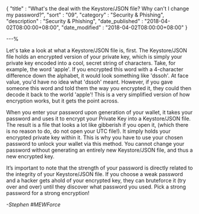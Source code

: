 {
"title"       : "What's the deal with the Keystore/JSON file? Why can't I change my password?",
"sort"        : "09",
"category"    : "Security & Phishing",
"description" : "Security & Phishing",
"date_published" : "2018-04-02T08:00:00+08:00",
"date_modified"  : "2018-04-02T08:00:00+08:00"
}

---%

Let's take a look at what a Keystore/JSON file is, first. The Keystore/JSON file holds an encrypted version of your private key, which is simply your private key encoded into a cool, secret string of characters. Take, for example, the word 'apple'. If you encrypted this word with a 4-character difference down the alphabet, it would look something like 'dssoh'. At face value, you'd have no idea what 'dssoh' meant. However, if you gave someone this word and told them the way you encrypted it, they could then decode it back to the world 'apple'! This is a very simplified version of how encryption works, but it gets the point across.

When you enter your password upon generation of your wallet, it takes your password and uses it to encrypt your Private Key into a Keystore/JSON file. The result is a file that looks a lot like gibberish if you open it, (which there is no reason to do, do not open your UTC file!). It simply holds your encrypted private key within it. This is why you have to use your chosen password to unlock your wallet via this method. You cannot change your password without generating an entirely new Keystore/JSON file, and thus a new encrypted key.

It’s important to note that the strength of your password is directly related to the integrity of your Keystore/JSON file. If you choose a weak password and a hacker gets ahold of your encrypted key, they can bruteforce it (try over and over) until they discover what password you used. Pick a strong password for a strong encryption!

*-Stephen #MEWForce*
